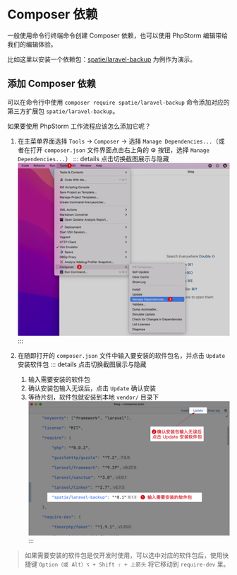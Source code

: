 # Composer 依赖

一般使用命令行终端命令创建 Composer 依赖，也可以使用 PhpStorm 编辑带给我们的编辑体验。

比如这里以安装一个依赖包：[spatie/laravel-backup](https://github.com/spatie/laravel-backup) 为例作为演示。

## 添加 Composer 依赖

可以在命令行中使用 `composer require spatie/laravel-backup` 命令添加对应的第三方扩展包 `spatie/laravel-backup`。

如果要使用 PhpStorm 工作流程应该怎么添加它呢？

1. 在主菜单界面选择 `Tools` -> `Composer` -> 选择 `Manage Dependencies...`（或者在打开 `composer.json` 文件界面点击右上角的 ⚙️ 按钮，选择 `Manage Dependencies...`）
    ::: details 点击切换截图展示与隐藏
    ![](./images/composer-dependencies/add-compose-dependencies-using-manage-dependencies.png)
    :::

2. 在随即打开的 `composer.json` 文件中输入要安装的软件包名，并点击 `Update` 安装软件包
   ::: details 点击切换截图展示与隐藏
   1. 输入需要安装的软件包
   2. 确认安装包输入无误后，点击 `Update` 确认安装
   3. 等待片刻，软件包就安装到本地 `vendor/` 目录下
   ![](./images/composer-dependencies/enter-install-package-name-and-update.png)
   :::

> 如果需要安装的软件包是仅开发时使用，可以选中对应的软件包后，使用快捷键 `Option（或 Alt）⌥ + Shift ⇧ + 上箭头` 将它移动到 `require-dev` 里。